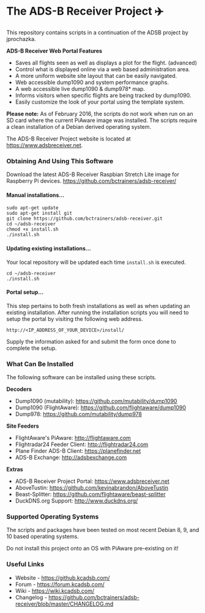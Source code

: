 # The ADS-B Receiver Project :airplane:

This repository contains scripts in a continuation of the ADSB project by jprochazka.

**ADS-B Receiver Web Portal Features**

* Saves all flights seen as well as displays a plot for the flight. (advanced)
* Control what is displayed online via a web based administration area.
* A more uniform website site layout that can be easily navigated.
* Web accessible dump1090 and system performance graphs.
* A web accessible live dump1090 & dump978\* map.
* Informs visitors when specific flights are being tracked by dump1090.
* Easily customize the look of your portal using the template system.

**Please note:** As of February 2016, the scripts do not work when run on an SD card where the current PiAware image was installed. The scripts require a clean installation of a Debian derived operating system.

The ADS-B Receiver Project website is located at https://www.adsbreceiver.net.

### Obtaining And Using This Software

Download the latest ADS-B Receiver Raspbian Stretch Lite image for Raspberry Pi devices.
https://github.com/bctrainers/adsb-receiver/

#### Manual installations...

    sudo apt-get update
    sudo apt-get install git
    git clone https://github.com/bctrainers/adsb-receiver.git
    cd ~/adsb-receiver
    chmod +x install.sh
    ./install.sh

#### Updating existing installations...

Your local repository will be updated each time `install.sh` is executed.

    cd ~/adsb-receiver
    ./install.sh

#### Portal setup...

This step pertains to both fresh installations as well as when updating an existing installation. After running the installation scripts you will need to setup the portal by visiting the following web address.

    http://<IP_ADDRESS_OF_YOUR_DEVICE>/install/

Supply the information asked for and submit the form once done to complete the setup.

### What Can Be Installed

The following software can be installed using these scripts.

**Decoders**

* Dump1090 (mutability):  https://github.com/mutability/dump1090
* Dump1090 (FlightAware): https://github.com/flightaware/dump1090
* Dump978:                https://github.com/mutability/dump978

**Site Feeders**

* FlightAware's PiAware:       http://flightaware.com
* Flightradar24 Feeder Client: http://flightradar24.com
* Plane Finder ADS-B Client:   https://planefinder.net
* ADS-B Exchange:              http://adsbexchange.com

**Extras**

* ADS-B Receiver Project Portal: https://www.adsbreceiver.net
* AboveTustin:                   https://github.com/kevinabrandon/AboveTustin
* Beast-Splitter:                https://github.com/flightaware/beast-splitter
* DuckDNS.org Support:           http://www.duckdns.org/

### Supported Operating Systems

The scripts and packages have been tested on most recent Debian 8, 9, and 10 based operating systems.

Do not install this project onto an OS with PiAware pre-existing on it!

### Useful Links

- Website - https://github.kcadsb.com/
- Forum - https://forum.kcadsb.com/
- Wiki - https://wiki.kcadsb.com/
- Changelog - https://github.com/bctrainers/adsb-receiver/blob/master/CHANGELOG.md
